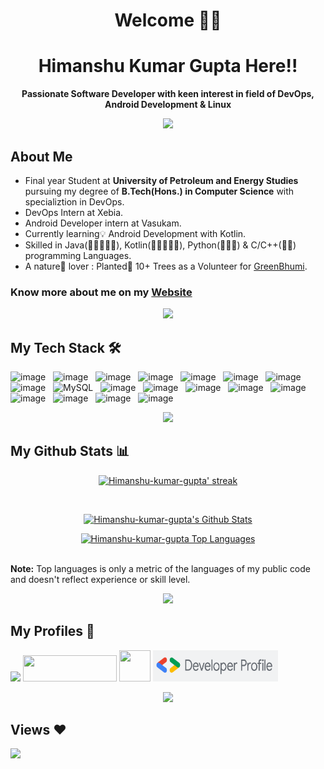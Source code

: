 <h1 align="center">Welcome 🙌🏼 </h1>
<h1 align="center">Himanshu Kumar Gupta Here!! </h1>

<p align = 'center'><b>Passionate Software Developer with keen interest in field of DevOps, Android Development & Linux</b></p>

<p align = 'center'> <img src='https://capsule-render.vercel.app/api?type=rect&color=gradient&height=2.5'/></p>

## About Me
          
- Final year Student at **University of Petroleum and Energy Studies** pursuing my degree of **B.Tech(Hons.) in Computer Science** with specializtion in DevOps.
- DevOps Intern at Xebia.
- Android Developer intern at Vasukam.
- Currently learning💡 Android Development with Kotlin.
- Skilled in Java(🌟🌟🌟🌟🌟), Kotlin(🌟🌟🌟🌟🌟), Python(🌟🌟🌟) & C/C++(🌟🌟) programming Languages.
- A nature🌿 lover : Planted🌱 10+ Trees as a Volunteer for <a href = "https://greenbhumi.com/">GreenBhumi</a>.

 
 ### Know more about me on my  <a href = "https://himanshu-kumar-gupta.github.io/AboutMe/">Website</a>
 
 <p align = 'center'> <img src='https://capsule-render.vercel.app/api?type=rect&color=gradient&height=2.5'/></p>
 
## My Tech Stack 🛠

![image](https://img.shields.io/badge/DevOps-14354C?style=for-the-badge&logo=devops&logoColor=white)&nbsp;&nbsp;
![image](https://img.shields.io/badge/Android_Studio-342B029.svg?&style=for-the-badge&logo=android&logoColor=white)&nbsp;&nbsp;
![image](https://img.shields.io/badge/Linux-F9AB00?style=for-the-badge&logo=Linux&logoColor=white)&nbsp;&nbsp;
![image](https://img.shields.io/badge/Java-E34F26?style=for-the-badge&logo=java&logoColor=white)&nbsp;&nbsp;
![image](https://img.shields.io/badge/Kotlin-342B029.svg?&style=for-the-badge&logo=kotlin&logoColor=white)&nbsp;&nbsp;
![image](https://img.shields.io/badge/Python-14354C?style=for-the-badge&logo=python&logoColor=white)&nbsp;&nbsp; 
![image](https://img.shields.io/badge/C%2B%2B-00599C?style=for-the-badge&logo=c%2B%2B&logoColor=white)&nbsp;&nbsp;
![image](https://img.shields.io/badge/Shell_script-F9AB00?style=for-the-badge&logo=shell&logoColor=white)&nbsp;&nbsp;
![MySQL](https://img.shields.io/badge/mysql-%2300f.svg?style=for-the-badge&logo=mysql&logoColor=white)&nbsp;&nbsp;
![image](https://img.shields.io/badge/Git-F05032?style=for-the-badge&logo=git&logoColor=white)&nbsp;&nbsp;
![image](https://img.shields.io/badge/GitHub-F9AB00?style=for-the-badge&logo=GitHub&logoColor=white)&nbsp;&nbsp;
![image](https://img.shields.io/badge/Maven-000000?style=for-the-badge&logo=maven&logoColor=white)&nbsp;&nbsp;
![image](https://img.shields.io/badge/Gradle-00599C?style=for-the-badge&logo=gradle&logoColor=white)&nbsp;&nbsp;
![image](https://img.shields.io/badge/Jenkins-E34F26?style=for-the-badge&logo=jenkins&logoColor=white)&nbsp;&nbsp;
![image](https://img.shields.io/badge/docker-342B029.svg?&style=for-the-badge&logo=docker&logoColor=white)&nbsp;&nbsp;
![image](https://img.shields.io/badge/Kubernetes-%2300f.svg?style=for-the-badge&logo=kubernetes&logoColor=white)&nbsp;&nbsp;
![image](https://img.shields.io/badge/Azure-342B029.svg?&style=for-the-badge&logo=azure&logoColor=white)&nbsp;&nbsp;
![image](https://img.shields.io/badge/Star_uml-14354C?style=for-the-badge&logo=staruml&logoColor=white)&nbsp;&nbsp;

<p align = 'center'> <img src='https://capsule-render.vercel.app/api?type=rect&color=gradient&height=2.5'/></p>

## My Github Stats 📊 
     
  <p align="center">
    <a href="https://github.com/Himanshu-kumar-gupta/github-readme-streak-stats">
        <img title="🔥 Get streak stats for your profile at git.io/streak-stats" alt="Himanshu-kumar-gupta' streak " src="https://github-readme-streak-stats.herokuapp.com/?user=Himanshu-kumar-gupta&theme=black-ice&hide_border=true&stroke=0000&background=060A0CD0"/>        
    </a>        
</p>
        
  <br/>
  <p align="center">
  <a href="https://github.com/Himanshu-kumar-gupta/github-readme-stats"><img alt="Himanshu-kumar-gupta's Github Stats" src="https://github-readme-stats.vercel.app/api?username=Himanshu-kumar-gupta&show_icons=true&count_private=true&theme=react&hide_border=true&bg_color=0D1117"
 /></a>
 </p>
 <p align="center">
  <a href="https://github.com/Himanshu-kumar-gupta/github-readme-stats"><img alt="Himanshu-kumar-gupta Top Languages" src="https://github-readme-stats.vercel.app/api/top-langs/?username=Himanshu-kumar-gupta&langs_count=8&count_private=true&layout=compact&theme=react&hide_border=true&bg_color=0D1117" /></a>
  </p>
  <br/>
<b>Note:</b> Top languages is only a metric of the languages of my public code and doesn't reflect experience or skill level.

<p align = 'center'> <img src='https://capsule-render.vercel.app/api?type=rect&color=gradient&height=2.5'/></p>

## My Profiles 👤

<p align="left">       
<a href = "https://www.linkedin.com/in/himanshu-kumar-gupta/"><img src="https://img.icons8.com/fluent/48/000000/linkedin.png"/></a>
<a href = "https://leetcode.com/HimanshuKumarGupta135/"><img width="150" height="42" src="https://cdn.icon-icons.com/icons2/2530/PNG/512/leetcode_button_icon_151892.png"/></a>     
<a href = "https://www.hackerrank.com/himanshuKgupta?hr_r=1"><img width="50" height="50" src="https://everipedia-storage.s3.amazonaws.com/ProfilePicture/en/HackerRank__17b693/HackerRank_logo.png__83726.png"/></a>   
<a href = "https://g.dev/HimanshuKumarGupta?hr_r=1"><img width="200" height="50" src="https://github.com/Himanshu-kumar-gupta/Readme_Images/blob/main/Himanshu-kumar-gupta/GoogleDeveloperProfile.png"/></a>   
</p>
        
<p align = 'center'> <img src='https://capsule-render.vercel.app/api?type=rect&color=gradient&height=2.5'/></p> 
 
## Views ❤

<!-- ![VisitorCount](https://profile-counter.glitch.me/{Himanshu-kumar-gupta}/count.svg) -->
     
<a href="https://github.com/Meghna-DAS/github-profile-views-counter">
     <img src="https://komarev.com/ghpvc/?username=Himanshu-kumar-gupta">
</a>
